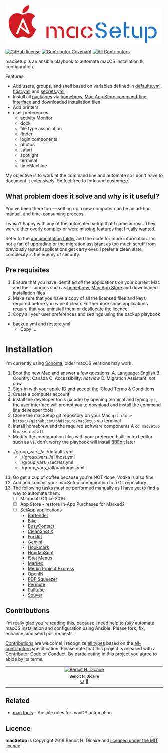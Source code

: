 ![logo](doc/logo.png)

[![GitHub license](https://img.shields.io/github/license/bhdicaire/macSetup)](https://github.com/bhdicaire/macSetup/blob/main/LICENSE) [![Contributor Covenant](https://img.shields.io/badge/Contributor%20Covenant-2.1-4baaaa.svg)](code_of_conduct.md) [![All Contributors](https://img.shields.io/badge/all_contributors-3-orange.svg?color=ee8449&style=flat-square)](#contributors)

macSetup is an ansible playbook to automate macOS installation & configuration.

Features:
  * Add users, groups, and shell based on variables defined in [defaults.yml](group_vars_/all/defaults.yml), [host.yml](group_vars_/all/host.yml) and [secrets.yml](group_vars_/secrets.yml)
   * Install all [packages](group_vars_/all/packages.yml) via [homebrew](https://brew.sh), [Mac App Store command-line interface](https://github.com/mas-cli/mas) and downloaded installation files
 * Add printers
 * user preferences
    * activity Monitor
    * dock
    * file type association
    * finder
    * login components
    * photos
    * safari
    * spotlight
    * terminal
    * timeMachine

My objective is to work at the command line and automate so I don't have to document it extensively. So feel free to fork, and customize.

## What problem does it solve and why is it useful?

You’ve been there too — setting up a new computer can be an ad-hoc, manual, and time-consuming process.

I wasn't happy with any of the automated setup that I came across. They were either overly complex or were missing features that I really wanted.

Refer to the [documentation folder](doc/how.md) and the code for more information. I'm not a fan of upgrading or the migration assistant as too much scruff from previously tested applications get carry over. I prefer a clean slate, complexity is the enemy of security.

## Pre requisites

1. Ensure that you have identified _all_ the applications on your current Mac and their sources such as [homebrew](https://brew.sh), [Mac App Store](https://github.com/mas-cli/mas) and downloaded installation files
2. Make sure that you have a copy of all the licensed files and keys required before you wipe it clean. Furthermore some applications require that you uninstall them or deallocate the licence.
3. Copy all your user preferences and settings using the backup playbook
 * backup.yml and restore.yml
   * Copy ...
# Installation

I'm currently using [Sonoma](https://www.apple.com/ca/macos/sonoma/), older macOS versions may work.

1. Boot the new Mac and answer a few questions:
    A. Language: English
    B. Country: Canada
    C. Accessibility: _not now_
    D. Migration Assistant: _not now_
2. Sign-in with your apple ID and accept the iCloud Terms & Conditions
3. Create a computer account
4. Install the developer tools (xcode) by opening terminal and typing `git`, the user interface will prompt you to download and install the command line developer tools
5. Clone the macSetup git repository on your Mac `git clone https://github.com/bhdicaire/macSetup` via terminal
6. Install homebrew and the required software components
  A `cd macSetup`
  B `make install`
7. Modify the configuration files with your preferred built-in text editor such as `vi`, don't worry the playbook will install [BBEdit](https://www.barebones.com/products/bbedit/) later
  * ./group_vars_/all/defaults.yml
    * ./(group_vars_/all/host.yml
    * ./group_vars_/secrets.yml
    * ./group_vars_/all/packages.yml
11. Go get a cup of coffee because you're NOT done, Vodka is also fine
12. Add and commit your macSetup configuration to a Git repository
13. The following tasks must be performed manually as I have yet to find a way to automate them:
    - [ ] Microsoft Office 2016
    - [ ] App Store - restore In-App Purchases for Marked2
    - [ ] [SetApp](https://setapp.com) applications
      * [Bartender](https://setapp.com/apps/bartender)
      * [Bike](https://setapp.com/apps/bike-outliner)
      * [BusyContact](https://setapp.com/apps/busycontacts)
      * [CleanShot X](https://setapp.com/apps/cleanshot)
      * [Forklift](https://setapp.com/apps/forklift)
      * [Gemini](https://setapp.com/apps/gemini)
      * [Hookmark](https://setapp.com/apps/hookmark)
      * [HoudahSpot](https://setapp.com/apps/houdahspot)
      * [iStat Menus](https://setapp.com/apps/istat-menus)
      * [Marked](https://setapp.com/apps/marked)
      * [Merlin Project Express](https://setapp.com/apps/merlin-project-express)
      * [OpenIN](https://setapp.com/apps/openin)
      * [PDF Squeezer](https://setapp.com/apps/pdf-squeezer)
      * [Permute](https://setapp.com/apps/permute)
      * [Pulltube](https://setapp.com/apps/pulltube)
      * [Souver](https://setapp.com/apps/soulver)

## Contributions

I'm really glad you're reading this, because I need help to *fully* automate macOS installation and configuration using Ansible. Please fork, fix, enhance, and send pull requests.

[Contributions](doc/CONTRIBUTING.md) are welcome! I recognize [all types](https://allcontributors.org/docs/en/emoji-key) based on the [all-contributors](https://github.com/all-contributors/all-contributors) specification. Please note that this project is released with a [Contributor Code of Conduct](doc/CODE-OF-CONDUCT.md). By participating in this project you agree to abide by its terms.

<!-- ALL-CONTRIBUTORS-LIST:START - Do not remove or modify this section -->
<!-- prettier-ignore-start -->
<!-- markdownlint-disable -->
<table>
  <tbody>
    <tr>
      <td align="center" valign="top" width="16.66%"><a href="https://github.com/bhdicaire"><img src="https://avatars.githubusercontent.com/u/1316765?v=4?s=100" width="100px;" alt="Benoît H. Dicaire"/><br /><sub><b>Benoît H. Dicaire</b></sub></a><br /><a href="https://github.com/bhdicaire/vanityURLs/commits?author=bhdicaire" title="Code">💻</a> <a href="https://github.com/bhdicaire/vanityURLs/commits?author=bhdicaire" title="Documentation">📖</a> </td>
    </tr>
  </tbody>
</table>

<!-- markdownlint-restore -->
<!-- prettier-ignore-end -->

<!-- ALL-CONTRIBUTORS-LIST:END -->

## Related
 * [mac tools](https://github.com/bhdicaire/macTools) – Ansible roles for macOS automation

## Licence
**macSetup** is Copyright 2018 Benoît H. Dicaire and [licensed under the MIT licence](LICENCE).
